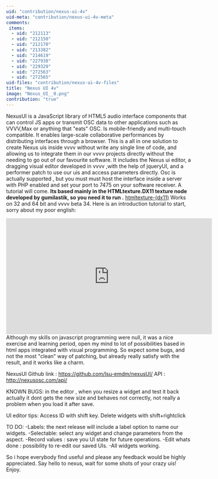 ```yaml
---
uid: "contribution/nexus-ui-4v"
uid-meta: "contribution/nexus-ui-4v-meta"
comments: 
 items: 
  - uid: "212113"
  - uid: "212150"
  - uid: "212170"
  - uid: "213382"
  - uid: "214619"
  - uid: "227938"
  - uid: "229329"
  - uid: "272563"
  - uid: "272565"
uid-files: "contribution/nexus-ui-4v-files"
title: "Nexus UI 4v"
image: "Nexus_UI__0.png"
contribution: "true"
---
```


NexusUI is a JavaScript library of HTML5 audio interface components that can control JS apps or transmit OSC data to other applications such as VVVV,Max or anything that "eats" OSC. 
Is mobile-friendly and multi-touch compatible. It enables large-scale collaborative performances by distributing interfaces through a browser.
This is a all in one solution to create Nexus uis inside vvvv without write any single line of code, and allowing us to integrate them in our vvvv projects directly without the needing to go out of our favourite software.
It includes the Nexus ui editor, a dragging visual editor developed in vvvv ,with the help of jqueryUI, and a performer patch to use our uis and access parameters directly.
Osc is actually supported , but you must must host the interface inside a server with PHP enabled and set your port to 7475 on your software receiver. A tutorial will come.
**Its based mainly in the HTMLtexture.DX11 texture node developed by gumilastik, so you need it to run .**
[htmltexture-(dx11)](xref:contribution/htmltexture-(dx11))
Works on 32 and 64 bit and vvvv beta 34.
Here is an introduction tutorial to start, sorry about my poor english:
<div class="embed-responsive embed-responsive-16by9 mt-3 mb-4">
    <iframe width="560" height="315" src="https://www.youtube.com/embed/navJhw3W4vA" title="YouTube video player" frameborder="0" allow="accelerometer; autoplay; clipboard-write; encrypted-media; gyroscope; picture-in-picture" allowfullscreen></iframe>
</div>
Although my skills on javascript programming were null, it was a nice exercise and learning period, open my mind to lot of possibilities based in html apps integrated with visual programming.
So expect some bugs, and not the most "clean" way of patching, but already really satisfy with the result, and it works like a charm.

NexusUI Github link : <https://github.com/lsu-emdm/nexusUI/>
API : <http://nexusosc.com/api/>

KNOWN BUGS:
in the editor , when you resize a widget and test it back actually it dont gets the new size and behaves not correctly,  not really a problem when you load it after save.

UI editor tips:
Access ID with shift key.
Delete widgets with shift+rightclick

TO DO:
-Labels: the next release will include a label option to name our widgets.
-Selectable: select any widget and change parameters from the aspect.
-Record values : save you UI state for future operations.
-Edit whats done : possibility to re-edit our saved UIs.
-All widgets working.

So i hope everybody find useful and please any feedback would be highly appreciated.
Say hello to nexus, wait for some shots of your crazy uis!
Enjoy.

